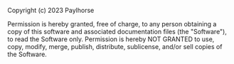 Copyright (c) 2023 Paylhorse

Permission is hereby granted, free of charge, to any person obtaining a copy of this software and associated documentation files (the "Software"), to read the Software only. Permission is hereby NOT GRANTED to use, copy, modify, merge, publish, distribute, sublicense, and/or sell copies of the Software.
